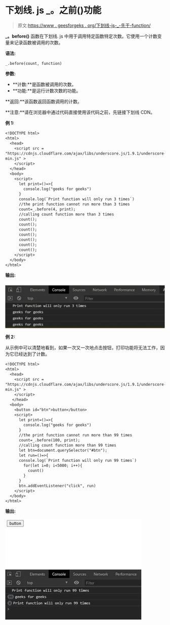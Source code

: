 # 下划线. js _。之前()功能

> 原文:[https://www . geesforgeks . org/下划线-js-_-先于-function/](https://www.geeksforgeeks.org/underscore-js-_-before-function/)

**_。before()** 函数在下划线. js 中用于调用特定函数特定次数。它使用一个计数变量来记录函数被调用的次数。

**语法:**

```
_.before(count, function)
```

**参数:**

*   **计数:**是函数被调用的次数。
*   **功能:**是运行计数次数的功能。

**返回:**该函数返回函数调用的计数。

**注意:**请在浏览器中通过代码直接使用该代码之前，先链接下划线 CDN。

**例 1:**

```
<!DOCTYPE html> 
<html> 
  <head> 
    <script src =  
"https://cdnjs.cloudflare.com/ajax/libs/underscore.js/1.9.1/underscore-min.js" > 
    </script> 
  </head> 
  <body> 
    <script>
      let print=()=>{
        console.log("geeks for geeks")
      }
      console.log(`Print function will only run 3 times`)
      //the print function cannot run more than 3 times
      count=_.before(4, print);
      //calling count function more than 3 times
      count();
      count();
      count();
      count();
      count();
      count();
      count();
    </script>
  </body> 
</html>
```

**输出:**

![](img/40c072f07027dee64e2a2a0a36644c71.png)

**例 2:**

从示例中可以清楚地看到，如果一次又一次地点击按钮，打印功能将无法工作，因为它已经达到了计数。

```
<!DOCTYPE html> 
<html> 
  <head> 
    <script src =  
"https://cdnjs.cloudflare.com/ajax/libs/underscore.js/1.9.1/underscore-min.js" > 
    </script> 
   </head> 
  <body> 
    <button id="btn">button</button>
    <script>
      let print=()=>{
        console.log("geeks for geeks")
      }
      //the print function cannot run more than 99 times
      count=_.before(100, print);
      //calling count function more than 99 times
      let btn=document.querySelector("#btn");
      let run=()=>{
      console.log(`Print function will only run 99 times`)
        for(let i=0; i<5000; i++){
          count()
        }
      }
      btn.addEventListener("click", run)
    </script>
  </body> 
</html>
```

**输出:**

![](img/5530303e75ad3e7258c119e80477a7fd.png)